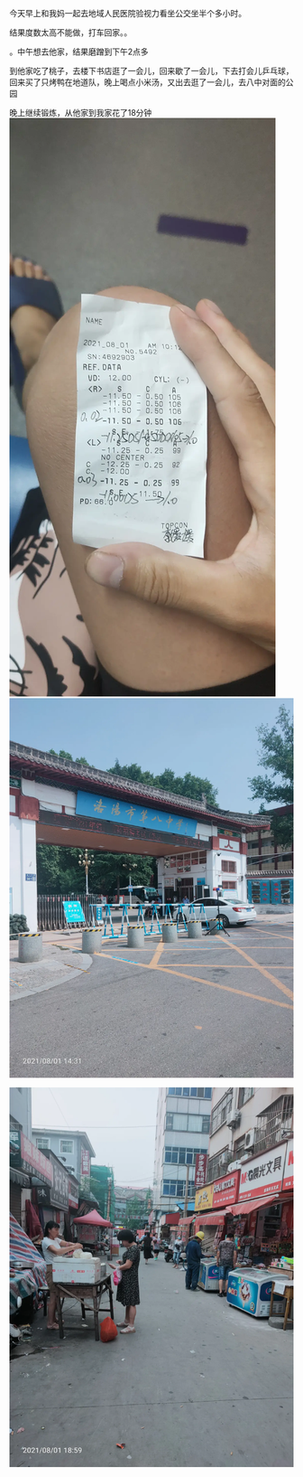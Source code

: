 今天早上和我妈一起去地域人民医院验视力看坐公交坐半个多小时。

结果度数太高不能做，打车回家。。

。中午想去他家，结果磨蹭到下午2点多

到他家吃了桃子，去楼下书店逛了一会儿，回来歇了一会儿，下去打会儿乒乓球，回来买了只烤鸭在地道队，晚上喝点小米汤，又出去逛了一会儿，去八中对面的公园

晚上继续锻炼，从他家到我家花了18分钟
![](../../img/6904315-4d0385db34cdd7e1.jpg)
![](../../img/6904315-c0749e61c5c1430f.jpg)

![](../../img/6904315-9edd9a55722128f7.jpg)
